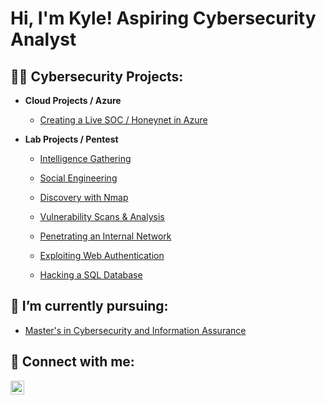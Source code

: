 <h1>Hi, I'm Kyle! Aspiring Cybersecurity Analyst</h1>

<h2>👨‍💻 Cybersecurity Projects:</h2>

- <b>Cloud Projects / Azure</b>
  - [Creating a Live SOC / Honeynet in Azure](https://github.com/kvweldon/AZURE-SOC)

- <b>Lab Projects / Pentest</b>
  - [Intelligence Gathering](https://github.com/kvweldon/Intelligence-Gathering)
 
  - [Social Engineering](https://github.com/kvweldon/Social-Engineering)
 
  - [Discovery with Nmap](https://github.com/kvweldon/Discovering-Information-using-Nmap)
 
  - [Vulnerability Scans & Analysis](https://github.com/kvweldon/Vulnerability-Scans-and-Analysis)
 
  - [Penetrating an Internal Network](https://github.com/kvweldon/Penetrating-an-Internal-Network)
 
  - [Exploiting Web Authentication](https://github.com/kvweldon/Exploiting-Web-Authentication)
 
  - [Hacking a SQL Database](https://github.com/kvweldon/Hacking-a-SQL-database)


 
<h2> 🔭 I’m currently pursuing:</h2> 
 

  - [Master's in Cybersecurity and Information Assurance](https://www.wgu.edu/online-it-degrees/cybersecurity-information-assurance-masters-program.html)



  
  

<h2> 🤳 Connect with me:</h2>

[<img align="left" alt="JoshMadakor | LinkedIn" width="22px" src="https://cdn.jsdelivr.net/npm/simple-icons@v3/icons/linkedin.svg" />][linkedin]

[linkedin]: https://linkedin.com/in/kyle-weldon89

<!--
**joshmadakor1/joshmadakor1** is a ✨ _special_ ✨ repository because its `README.md` (this file) appears on your GitHub profile.

Here are some ideas to get you started:

- 🔭 I’m currently working on ...
- 🌱 I’m currently learning ...
- 👯 I’m looking to collaborate on ...
- 🤔 I’m looking for help with ...
- 💬 Ask me about ...
- 📫 How to reach me: ...
- 😄 Pronouns: ...
- ⚡ Fun fact: ...
-->
